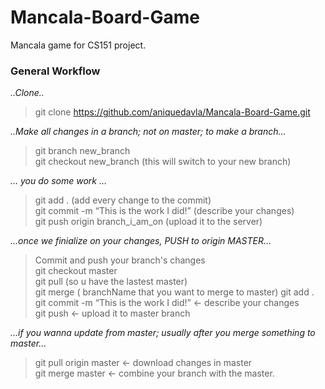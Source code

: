 # Mancala-Board-Game
Mancala game for CS151 project.
### General Workflow 

*..Clone..*
> git clone https://github.com/aniquedavla/Mancala-Board-Game.git

*..Make all changes in a branch; not on master; to make a branch…*
> git branch new_branch <br/>
> git checkout new_branch (this will switch to your new branch)

*… you do some work …*
> git add . (add every change to the commit) <br/>
> git commit -m “This is the work I did!” (describe your changes)<br/>
> git push origin branch_i_am_on (upload it to the server)<br/>

*…once we finialize on your changes, PUSH to origin MASTER…*
> Commit and push your branch's changes <br/>
> git checkout master<br>
> git pull (so u have the lastest master)<br>
> git merge <brachName> ( branchName that you want to merge to master)
> git add .
> git commit -m “This is the work I did!” <- describe your changes<br>
> git push <- upload it to master branch<br>

*…if you wanna update from master; usually after you merge something to master…*
> git pull origin master <- download changes in master<br/>
> git merge master <- combine your branch with the master.<br/>
